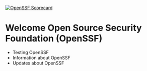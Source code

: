 [![OpenSSF Scorecard](https://api.securityscorecards.dev/projects/github.com/hamiri22/openssf-research/badge)](https://securityscorecards.dev/viewer/?uri=github.com/hamiri22/openssf-research)

# Welcome Open Source Security Foundation (OpenSSF)

- Testing OpenSSF
- Information about OpenSSF
- Updates about OpenSSF 
